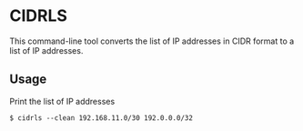 # CIDRLS

This command-line tool converts the list of IP addresses in CIDR format to a list of IP addresses.

## Usage

Print the list of IP addresses 

    $ cidrls --clean 192.168.11.0/30 192.0.0.0/32 